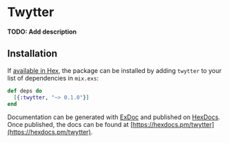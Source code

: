 # Twytter

**TODO: Add description**

## Installation

If [available in Hex](https://hex.pm/docs/publish), the package can be installed
by adding `twytter` to your list of dependencies in `mix.exs`:

```elixir
def deps do
  [{:twytter, "~> 0.1.0"}]
end
```

Documentation can be generated with [ExDoc](https://github.com/elixir-lang/ex_doc)
and published on [HexDocs](https://hexdocs.pm). Once published, the docs can
be found at [https://hexdocs.pm/twytter](https://hexdocs.pm/twytter).

